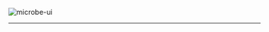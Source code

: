 ![microbe-ui](https://raw.githubusercontent.com/microbe-ui/microbe-ui/master/src/docs/assets/microbe-ui-name-lib.png)

---
